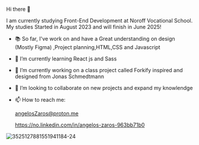  Hi there 👋
 
 I am currently studying Front-End Development at Noroff Vocational School. My studies Started in August 2023 and will finish in June 2025!

- 📚 So far, I've work on and have a Great understanding on design (Mostly Figma) ,Project planning,HTML,CSS and Javascript
- 🌱 I’m currently learning React js and Sass
- 🔭 I’m currently working on a class project called Forkify inspired and designed from Jonas Schmedtmann
- 👯 I’m looking to collaborate on new projects and expand my knowlendge 

- 📫 How to reach me:

  angelosZaros@proton.me
  
  https://no.linkedin.com/in/angelos-zaros-963bb71b0

![3525127881551941184-24](https://github.com/user-attachments/assets/ff1698da-e206-49b2-b1fa-a636f06440a8)
